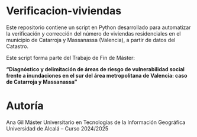 # Verificacion-viviendas
Este repositorio contiene un script en Python desarrollado para automatizar la verificación y corrección del número de viviendas residenciales en el municipio de Catarroja y Massanassa (Valencia), a partir de datos del Catastro.

Este script forma parte del Trabajo de Fin de Máster:

**“Diagnóstico y delimitación de áreas de riesgo de vulnerabilidad social frente a inundaciones en el sur del área metropolitana de Valencia: caso de Catarroja y Massanassa”**

# Autoría 
Ana Gil
Máster Universitario en Tecnologías de la Información Geográfica
Universidad de Alcalá – Curso 2024/2025
